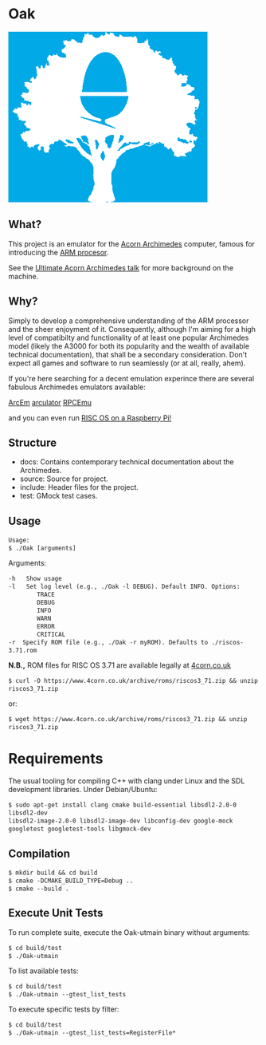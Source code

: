 # Oak

![Oak logo](./docs/oak_logo.png)

## What?

This project is an emulator for the [Acorn Archimedes](https://en.wikipedia.org/wiki/Acorn_Archimedes)
computer, famous for introducing the [ARM procesor](https://en.wikipedia.org/wiki/ARM_Architecture).

See the [Ultimate Acorn Archimedes talk](https://youtube.com/watch?v=Hf67JYkUCHQ) for more background on the machine.

## Why?

Simply to develop a comprehensive understanding of the ARM processor and the sheer
enjoyment of it. Consequently, although I'm aiming for a high level of compatibilty and
functionality of at least one popular Archimedes model (likely the A3000 for both
its popularity and the wealth of available technical documentation), that shall
be a secondary consideration. Don't expect all games and software to run seamlessly
(or at all, really, ahem).

If you're here searching for a decent emulation experince there are several
fabulous Archimedes emulators available:

[ArcEm](http://arcem.sourceforge.net)
[arculator](http://b-em.bbcmicro.com/arculator)
[RPCEmu](https://www.marutan.net/rpcemuspoon)

and you can even run [RISC OS on a Raspberry Pi!](https://www.riscosopen.org/content/downloads/raspberry-pi)

## Structure

* docs: Contains contemporary technical documentation about the Archimedes.
* source: Source for project.
* include: Header files for the project.
* test: GMock test cases.

## Usage

```
Usage:
$ ./Oak [arguments]
```

Arguments:

    -h   Show usage
    -l   Set log level (e.g., ./Oak -l DEBUG). Default INFO. Options:
            TRACE
            DEBUG
            INFO
            WARN
            ERROR
            CRITICAL
    -r  Specify ROM file (e.g., ./Oak -r myROM). Defaults to ./riscos-3.71.rom

**N.B.,** ROM files for RISC OS 3.71 are available legally at [4corn.co.uk](https://www.4corn.co.uk/articles/rpcemu371win/)

```
$ curl -O https://www.4corn.co.uk/archive/roms/riscos3_71.zip && unzip riscos3_71.zip
```

or:

```
$ wget https://www.4corn.co.uk/archive/roms/riscos3_71.zip && unzip riscos3_71.zip
```

# Requirements

The usual tooling for compiling C++ with clang under Linux and the SDL development libraries. Under Debian/Ubuntu:

```
$ sudo apt-get install clang cmake build-essential libsdl2-2.0-0 libsdl2-dev
libsdl2-image-2.0-0 libsdl2-image-dev libconfig-dev google-mock googletest googletest-tools libgmock-dev
```

## Compilation

```
$ mkdir build && cd build
$ cmake -DCMAKE_BUILD_TYPE=Debug ..
$ cmake --build .
```

## Execute Unit Tests

To run complete suite, execute the Oak-utmain binary without arguments:

```
$ cd build/test
$ ./Oak-utmain
```

To list available tests:

```
$ cd build/test
$ ./Oak-utmain --gtest_list_tests
```

To execute specific tests by filter:

```
$ cd build/test
$ ./Oak-utmain --gtest_list_tests=RegisterFile*
```
